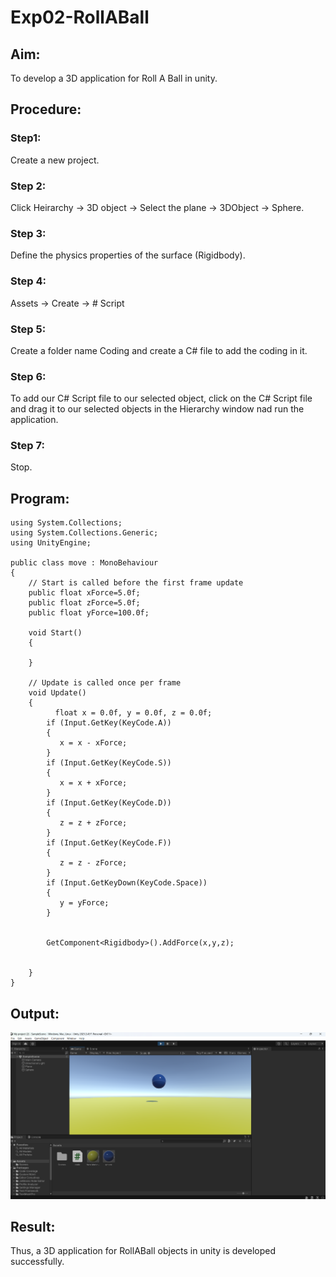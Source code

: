 # Exp02-RollABall
## Aim:
To develop a 3D application for Roll A Ball in unity.

## Procedure:
### Step1:
Create a new project.

### Step 2:
Click Heirarchy -> 3D object -> Select the plane -> 3DObject -> Sphere.

### Step 3:
Define the physics properties of the surface (Rigidbody).

### Step 4:
Assets -> Create -> # Script

### Step 5:
Create a folder name Coding and create a C# file to add the coding in it.

### Step 6:
To add our C# Script file to our selected object, click on the C# Script file and drag it to our selected objects in the Hierarchy window nad run the application.

### Step 7:
Stop.

## Program:
```
using System.Collections;
using System.Collections.Generic;
using UnityEngine;

public class move : MonoBehaviour
{
    // Start is called before the first frame update
    public float xForce=5.0f;
    public float zForce=5.0f;
    public float yForce=100.0f;

    void Start()
    {
        
    }

    // Update is called once per frame
    void Update()
    {
          float x = 0.0f, y = 0.0f, z = 0.0f;
        if (Input.GetKey(KeyCode.A))
        {
           x = x - xForce; 
        }
        if (Input.GetKey(KeyCode.S))
        {
           x = x + xForce; 
        }
        if (Input.GetKey(KeyCode.D))
        {
           z = z + zForce; 
        }
        if (Input.GetKey(KeyCode.F))
        {
           z = z - zForce; 
        }
        if (Input.GetKeyDown(KeyCode.Space))
        {
           y = yForce;
        }
        
        
        GetComponent<Rigidbody>().AddForce(x,y,z);
    
        
    }
}
```
## Output:
![alt text](<Screenshot 2025-03-11 120753.png>)

## Result:
Thus, a 3D application for RollABall objects in unity is developed successfully.